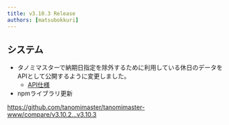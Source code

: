 ```yaml
---
title: v3.10.3 Release
authors: [matsubokkuri]
---
```


## システム

- タノミマスターで納期日指定を除外するために利用している休日のデータをAPIとして公開するように変更しました。
  - [API仕様](https://tanomimaster.com/docs/api#tag/Common/operation/getHolidays)
- npmライブラリ更新

https://github.com/tanomimaster/tanomimaster-www/compare/v3.10.2...v3.10.3

